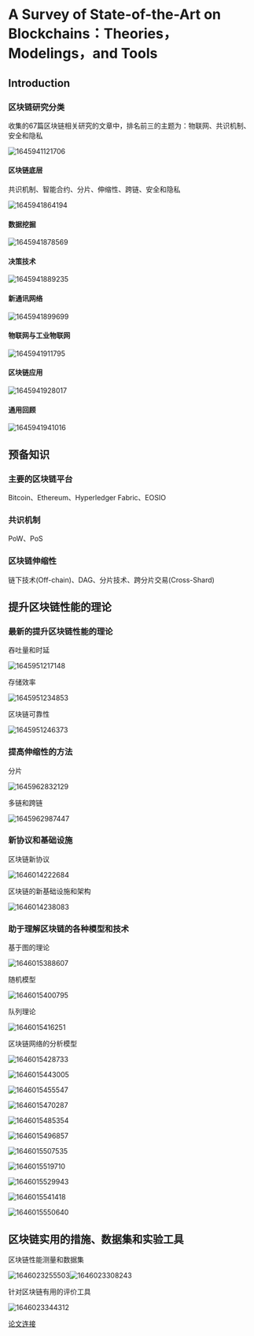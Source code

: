# A Survey of State-of-the-Art on Blockchains：Theories，Modelings，and Tools

## Introduction

### 区块链研究分类

收集的67篇区块链相关研究的文章中，排名前三的主题为：物联网、共识机制、安全和隐私

![1645941121706](../../img/1645941121706.png)

#### 区块链底层

共识机制、智能合约、分片、伸缩性、跨链、安全和隐私

![1645941864194](../../img/1645941864194.png)

#### 数据挖掘

![1645941878569](../../img/1645941878569.png)

#### 决策技术

![1645941889235](../../img/1645941889235.png)

#### 新通讯网络

![1645941899699](../../img/1645941899699.png)

#### 物联网与工业物联网

![1645941911795](../../img/1645941911795.png)

#### 区块链应用

![1645941928017](../../img/1645941928017.png)

#### 通用回顾

![1645941941016](../../img/1645941941016.png)

## 预备知识

### 主要的区块链平台

Bitcoin、Ethereum、Hyperledger Fabric、EOSIO

### 共识机制

PoW、PoS

### 区块链伸缩性

链下技术(Off-chain)、DAG、分片技术、跨分片交易(Cross-Shard)

## 提升区块链性能的理论

### 最新的提升区块链性能的理论

吞吐量和时延

![1645951217148](../../img/1645951217148.png)

存储效率

![1645951234853](../../img/1645951234853.png)

区块链可靠性

![1645951246373](../../img/1645951246373.png)

### 提高伸缩性的方法

分片

![1645962832129](../../img/1645962832129.png)

多链和跨链

![1645962987447](../../img/1645962987447.png)

### 新协议和基础设施

区块链新协议

![1646014222684](../../img/1646014222684.png)

区块链的新基础设施和架构

![1646014238083](../../img/1646014238083.png)

### 助于理解区块链的各种模型和技术

基于图的理论

![1646015388607](../../img/1646015388607.png)

随机模型

![1646015400795](../../img/1646015400795.png)

队列理论

![1646015416251](../../img/1646015416251.png)

区块链网络的分析模型

![1646015428733](../../img/1646015428733.png)

![1646015443005](../../img/1646015443005.png)

![1646015455547](../../img/1646015455547.png)

![1646015470287](../../img/1646015470287.png)

![1646015485354](../../img/1646015485354.png)

![1646015496857](../../img/1646015496857.png)

![1646015507535](../../img/1646015507535.png)

![1646015519710](../../img/1646015519710.png)

![1646015529943](../../img/1646015529943.png)

![1646015541418](../../img/1646015541418.png)

![1646015550640](../../img/1646015550640.png)

## 区块链实用的措施、数据集和实验工具

区块链性能测量和数据集

![1646023255503](../../img/1646023255503.png)![1646023308243](../../img/1646023308243.png)

针对区块链有用的评价工具

![1646023344312](../../img/1646023344312.png)

[论文连接](../../articles/blockchain/review/Theories_Modelings_Tools.pdf)


